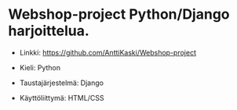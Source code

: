 # Webshop-project Python/Django harjoittelua.

* Linkki: https://github.com/AnttiKaski/Webshop-project

* Kieli: Python
* Taustajärjestelmä: Django
* Käyttöliittymä: HTML/CSS